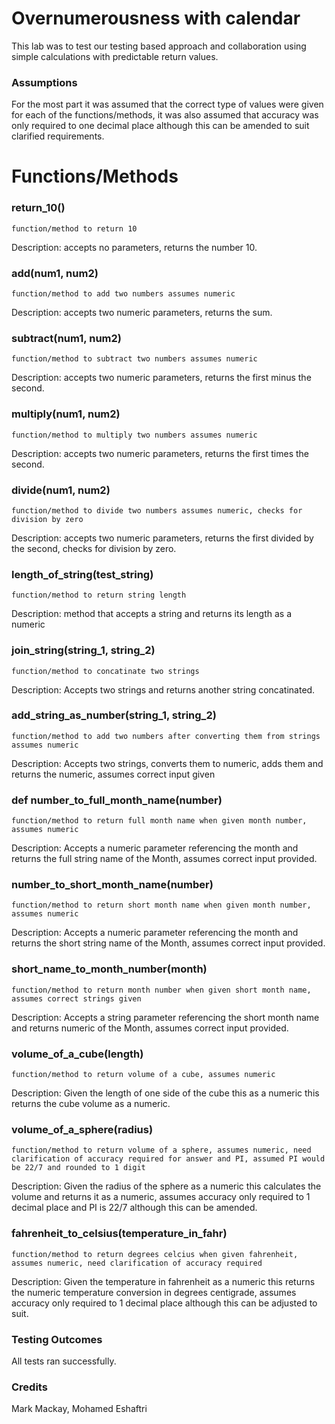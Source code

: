 # Overnumerousness with calendar
This lab was to test our testing based approach and collaboration using simple calculations with predictable return values.

### Assumptions
For the most part it was assumed that the correct type of values were given for each of the functions/methods, it was also assumed that accuracy was only required to one decimal place although this can be amended to suit clarified requirements.

# Functions/Methods
### return_10()
  	function/method to return 10 
  
  Description: accepts no parameters, returns the number 10.
  
  
### add(num1, num2)
  	function/method to add two numbers assumes numeric
    
   Description: accepts two numeric parameters, returns the sum.
    
### subtract(num1, num2)
  	function/method to subtract two numbers assumes numeric
  
  Description: accepts two numeric parameters, returns the first minus the second.
### multiply(num1, num2)
  	function/method to multiply two numbers assumes numeric
  
  Description: accepts two numeric parameters, returns the first times the second.
### divide(num1, num2)
  	function/method to divide two numbers assumes numeric, checks for division by zero
  
  Description: accepts two numeric parameters, returns the first divided by the second, checks for division by zero.
  
### length_of_string(test_string)
  	function/method to return string length
  
  Description: method that accepts a string and returns its length as a numeric
  
### join_string(string_1, string_2)
  	function/method to concatinate two strings
  
  Description: Accepts two strings and returns another string concatinated.
 
### add_string_as_number(string_1, string_2)
 	function/method to add two numbers after converting them from strings assumes numeric
  
  Description: Accepts two strings, converts them to numeric, adds them and returns the numeric, assumes correct input given
  
### def number_to_full_month_name(number)
	function/method to return full month name when given month number, assumes numeric
  
  Description: Accepts a numeric parameter referencing the month and returns the full string name of the Month, assumes correct input provided.
  
### number_to_short_month_name(number)
	function/method to return short month name when given month number, assumes numeric
  
  Description: Accepts a numeric parameter referencing the month and returns the short string name of the Month, assumes correct input provided.

### short_name_to_month_number(month)
 	function/method to return month number when given short month name, assumes correct strings given
  
  Description: Accepts a string parameter referencing the short month name and returns numeric of the Month, assumes correct input provided.

### volume_of_a_cube(length)
	function/method to return volume of a cube, assumes numeric
  
  Description: Given the length of one side of the cube this as a numeric this returns the cube volume as a numeric.
  
### volume_of_a_sphere(radius)
	function/method to return volume of a sphere, assumes numeric, need clarification of accuracy required for answer and PI, assumed PI would be 22/7 and rounded to 1 digit
  
  Description: Given the radius of the sphere as a numeric this calculates the volume and returns it as a numeric, assumes accuracy only required to 1 decimal place and PI is 22/7 although this can be amended.
  
### fahrenheit_to_celsius(temperature_in_fahr)
	function/method to return degrees celcius when given fahrenheit, assumes numeric, need clarification of accuracy required

Description: Given the temperature in fahrenheit as a numeric this returns the numeric temperature conversion in degrees centigrade, assumes accuracy only required to 1 decimal place although this can be adjusted to suit.


### Testing Outcomes

All tests ran successfully.

### Credits
Mark Mackay, Mohamed Eshaftri 
  
  
  